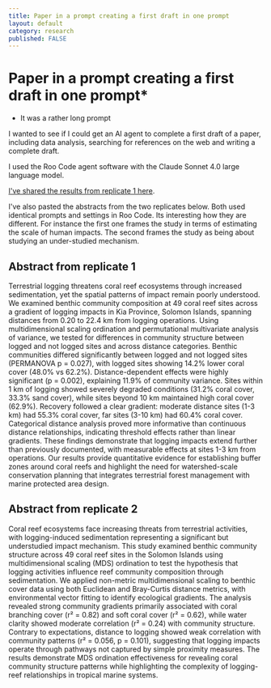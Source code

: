 ```yaml
---
title: Paper in a prompt creating a first draft in one prompt
layout: default
category: research
published: FALSE
---
```


# Paper in a prompt creating a first draft in one prompt*

* It was a rather long prompt

I wanted to see if I could get an AI agent to complete a first draft of a paper, including data analysis, searching for references on the web and writing a complete draft. 

I used the Roo Code agent software with the Claude Sonnet 4.0 large language model. 

[I've shared the results from replicate 1 here](). 

I've also pasted the abstracts from the two replicates below. Both used identical prompts and settings in Roo Code. Its interesting how they are different. For instance the first one frames the study in terms of estimating the scale of human impacts. The second frames the study as being about studying an under-studied mechanism. 

## Abstract from replicate 1

Terrestrial logging threatens coral reef ecosystems through increased sedimentation, yet the spatial patterns of impact remain poorly understood. We examined benthic community composition at 49 coral reef sites across a gradient of logging impacts in Kia Province, Solomon Islands, spanning distances from 0.20 to 22.4 km from logging operations. Using multidimensional scaling ordination and permutational multivariate analysis of variance, we tested for differences in community structure between logged and not logged sites and across distance categories. Benthic communities differed significantly between logged and not logged sites (PERMANOVA p = 0.027), with logged sites showing 14.2% lower coral cover (48.0% vs 62.2%). Distance-dependent effects were highly significant (p = 0.002), explaining 11.9% of community variance. Sites within 1 km of logging showed severely degraded conditions (31.2% coral cover, 33.3% sand cover), while sites beyond 10 km maintained high coral cover (62.9%). Recovery followed a clear gradient: moderate distance sites (1-3 km) had 55.3% coral cover, far sites (3-10 km) had 60.4% coral cover. Categorical distance analysis proved more informative than continuous distance relationships, indicating threshold effects rather than linear gradients. These findings demonstrate that logging impacts extend further than previously documented, with measurable effects at sites 1-3 km from operations. Our results provide quantitative evidence for establishing buffer zones around coral reefs and highlight the need for watershed-scale conservation planning that integrates terrestrial forest management with marine protected area design.

## Abstract from replicate 2

Coral reef ecosystems face increasing threats from terrestrial activities, with logging-induced sedimentation representing a significant but understudied impact mechanism. This study examined benthic community structure across 49 coral reef sites in the Solomon Islands using multidimensional scaling (MDS) ordination to test the hypothesis that logging activities influence reef community composition through sedimentation. We applied non-metric multidimensional scaling to benthic cover data using both Euclidean and Bray-Curtis distance metrics, with environmental vector fitting to identify ecological gradients. The analysis revealed strong community gradients primarily associated with coral branching cover (r² = 0.82) and soft coral cover (r² = 0.62), while water clarity showed moderate correlation (r² = 0.24) with community structure. Contrary to expectations, distance to logging showed weak correlation with community patterns (r² = 0.056, p = 0.101), suggesting that logging impacts operate through pathways not captured by simple proximity measures. The results demonstrate MDS ordination effectiveness for revealing coral community structure patterns while highlighting the complexity of logging-reef relationships in tropical marine systems.

